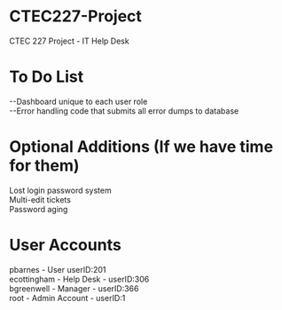 CTEC227-Project
===============

CTEC 227 Project - IT Help Desk

To Do List
==========
--Dashboard unique to each user role  
--Error handling code that submits all error dumps to database  
  
Optional Additions (If we have time for them)
==========
Lost login password system  
Multi-edit tickets  
Password aging  

User Accounts
==========
pbarnes - User userID:201  
ecottingham - Help Desk - userID:306  
bgreenwell - Manager - userID:366  
root - Admin Account - userID:1  
